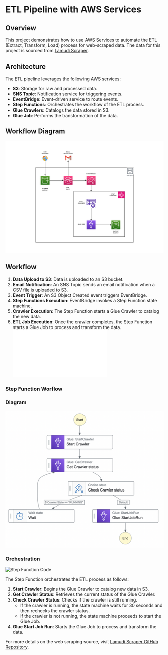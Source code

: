 # ETL Pipeline with AWS Services

## Overview

This project demonstrates how to use AWS Services to automate the ETL (Extract, Transform, Load) process for web-scraped data. The data for this project is sourced from [Lamudi Scraper](https://github.com/njolnir/Lamudi_Scraper).

## Architecture

The ETL pipeline leverages the following AWS services:

- **S3**: Storage for raw and processed data.
- **SNS Topic**: Notification service for triggering events.
- **EventBridge**: Event-driven service to route events.
- **Step Functions**: Orchestrates the workflow of the ETL process.
- **Glue Crawlers**: Catalogs the data stored in S3.
- **Glue Job**: Performs the transformation of the data.

## Workflow Diagram

![ETL Workflow Diagram](AW-ETL.jpg)

## Workflow

1. **Data Upload to S3**: Data is uploaded to an S3 bucket.
2. **Email Notification**: An SNS Topic sends an email notification when a CSV file is uploaded to S3.
3. **Event Trigger**: An S3 Object Created event triggers EventBridge.
4. **Step Functions Execution**: EventBridge invokes a Step Function state machine.
5. **Crawler Execution**: The Step Function starts a Glue Crawler to catalog the new data.
6. **ETL Job Execution**: Once the crawler completes, the Step Function starts a Glue Job to process and transform the data. ![Glue_Job](Lamudi-ETL.py)

### Step Function Worflow
### Diagram

![Step Function Diagram](Lamudi_StepFunctions.png)

### Orchestration
![Step Function Code](Step_Function)

The Step Function orchestrates the ETL process as follows:

1. **Start Crawler**: Begins the Glue Crawler to catalog new data in S3.
2. **Get Crawler Status**: Retrieves the current status of the Glue Crawler.
3. **Check Crawler Status**: Checks if the crawler is still running.
   - If the crawler is running, the state machine waits for 30 seconds and then rechecks the crawler status.
   - If the crawler is not running, the state machine proceeds to start the Glue Job.
4. **Glue Start Job Run**: Starts the Glue Job to process and transform the data.

For more details on the web scraping source, visit [Lamudi Scraper GitHub Repository](https://github.com/njolnir/Lamudi_Scraper).


